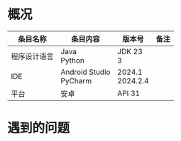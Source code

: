 # 概况

|条目名称|条目内容|版本号|备注|
|-|-|-|-|
|程序设计语言|Java<br>Python|JDK 23<br>3||
|IDE|Android Studio<br>PyCharm|2024.1<br>2024.2.4||
|平台|安卓|API 31||

# 遇到的问题

